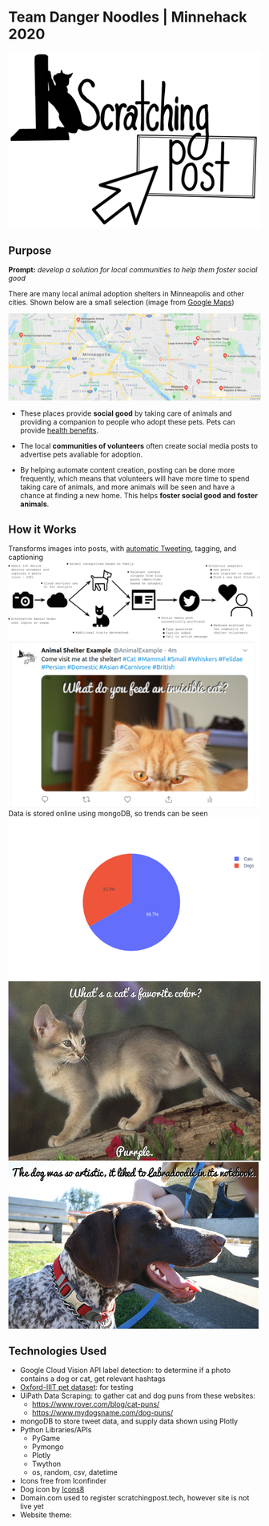 # Team Danger Noodles | Minnehack 2020 
![scratching post logo](https://github.com/MOLLYBAS/Scratching-Post/blob/master/assets/logo1.png)

## Purpose
**Prompt:**  *develop a solution for local communities to help them foster social good*

There are many local animal adoption shelters in Minneapolis and other cities.  Shown below are a small selection (image from [Google Maps](https://www.google.com/permissions/geoguidelines/))

![map of local shelters](https://github.com/MOLLYBAS/Scratching-Post/blob/master/assets/map.png)

- These places provide **social good** by taking care of animals and providing a companion to people who adopt these pets.  Pets can provide [health benefits](https://www.cdc.gov/healthypets/health-benefits/index.html).

- The local **communities of volunteers** often create social media posts to advertise pets avaliable for adoption.

- By helping automate content creation, posting can be done more frequently, which means that volunteers will have more time to spend taking care of animals, and more animals will be seen and have a chance at finding a new home.  This helps **foster social good and foster animals**.

## How it Works
Transforms images into posts, with [automatic Tweeting](https://twitter.com/AnimalExample), tagging, and captioning
![infographic](https://github.com/MOLLYBAS/Scratching-Post/blob/master/assets/infographic1.png)
![tweet](https://github.com/MOLLYBAS/Scratching-Post/blob/master/assets/tweet.png)
Data is stored online using mongoDB, so trends can be seen
![catdogpiechart](https://github.com/MOLLYBAS/Scratching-Post/blob/master/assets/pie.png)
![cat_image](https://github.com/MOLLYBAS/Scratching-Post/blob/master/generated/2020-01-25%2023%3A07%3A08.558913.png)
![dog_image](https://github.com/MOLLYBAS/Scratching-Post/blob/master/generated/2020-01-26%2000:10:27.830547.png)

## Technologies Used

 - Google Cloud Vision API label detection: to determine if a photo contains a dog or cat, get relevant hashtags
- [Oxford-IIIT pet dataset](https://www.tensorflow.org/datasets/catalog/oxford_iiit_pet):  for testing
- UiPath Data Scraping: to gather cat and dog puns from these websites:
	- https://www.rover.com/blog/cat-puns/
	- https://www.mydogsname.com/dog-puns/
- mongoDB to store tweet data, and supply data shown using Plotly
- Python Libraries/APIs
	- PyGame
	- Pymongo
	- Plotly
	- Twython
	- os, random, csv, datetime
- Icons free from Iconfinder
- Dog icon by [Icons8](https://icons8.com/icons/set/dog)
- Domain.com used to register scratchingpost.tech, however site is not live yet
- Website theme:
